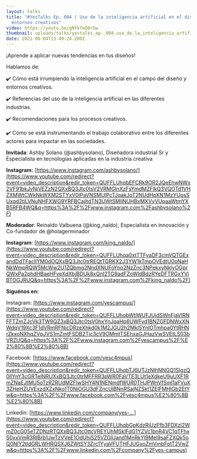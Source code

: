 ```yaml
---
layout: talks
title: "#YesTalks​​ Ep. 004 | Uso de la inteligencia artificial en el diseño y
  entornos creativos"
video: https://youtu.be/gNYkfeQ0rGw
thumbnail: uploads/talks/yestalks_ep-_004_uso_de_la_inteligencia_artificial_en_el_diseno_y_entornos_creativos/3er-yes-talk-_recuperado_-00.png
date: 2021-06-04T13:49:24.200Z
---
```

¡Aprende a aplicar nuevas tendencias en tus diseños! 

Hablamos de: 

✔️ Cómo está irrumpiendo la inteligencia artificial en el campo del diseño y entornos creativos.

✔️ Referencias del uso de la inteligencia artificial en las diferentes industrias.

✔️ Recomendaciones para los procesos creativos.

✔️ Cómo se está instrumentando el trabajo colaborativo entre los diferentes actores para impactar en las sociedades.



**Invitada**: Ashby Solano (@ashbysolano), Diseñadora industrial Sr y Especialista en tecnologías aplicadas en la industria creativa

**Instagram:** [https://www.instagram.com/ashbysolano/](https://www.youtube.com/redirect?event=video_description&redir_token=QUFFLUhqbEFCRk9OR2JQeEhwNWx2VF91bkJvNjVEZzN2QXxBQ3Jtc0tsV2VRMGlnXzFsYmdMZFlkQ3VQOTd1VHZXMWtCWkNkWXM2STYxV0lPaVNSMUlPcTJqakJoT2NUdHpXN1MzYUpsSUxqd2tiLVNuNHFXWG9YRFBCajltdTN3UWtSMllNUHBxMXVvVUpaaWtmYXB5RFB4WQ&q=https%3A%2F%2Fwww.instagram.com%2Fashbysolano%2F) 



**Moderador**: Reinaldo Valbuena (@king_naldo), Especialista en innovación y Co-fundador de @holagerminador

**Instagram**: [https://www.instagram.com/king_naldo/](https://www.youtube.com/redirect?event=video_description&redir_token=QUFFLUhqa0xtTTFyaDF3cmVQTGExandDdTFacllYM0dOQXxBQ3Jtc0trREQtTGRKX2J3YW1kTmpOVEdtU0pNaHNkWmpRQW5McWw2U1ZQbmg2NndXNUFoYno2NzZnc3NPekxyNklyOGprQWxPa2phdHBaeHFveXdXbjBDUk8xQnI2TG9adFZoWldBdzRYeDFTRGxYVjBTOGJRUQ&q=https%3A%2F%2Fwww.instagram.com%2Fking_naldo%2F) 

**Siguénos en:** 

Instagram: [https://www.instagram.com/yescampus/​​](https://www.youtube.com/redirect?event=video_description&redir_token=QUFFLUhqbWtlWUFJUjdSWnFjaVlRNFFTZmZJcVk3TW9QZ3xBQ3Jtc0tsV0hxYnJqaHp6UWFvd1BNZGFDNWxXNWdqV19Xc3F1dVRmRFNicDRzeXhkd0k1M2JGU2h2MkI5YnlOTmhpa0YtRHNrZkxoNXhqZVpJVS1mZmtFSDB2Tjc3cV9OMmtTSEhxaGJHazVwSVEtLS03bVRZUQ&q=https%3A%2F%2Fwww.instagram.com%2Fyescampus%2F%E2%80%8B%E2%80%8B) 

Facebook: [https://www.facebook.com/yesc4mpus​​](https://www.youtube.com/redirect?event=video_description&redir_token=QUFFLUhqbTJ6UTJzNlhNNGQ1SlgzQ0llYnY3cGRTelNRUXxBQ3Jtc0trMFFRR3pWR0FaVTE3LUt1eXdkeU9uUXF1RmZNaEJtMU5oTzRZRUdMZFIwSHY4N1NENmdfWUR0THJPWnVfSml1aFVuX3ZHeHZUVExzdXZxNko1T0NiOGU3dFZncUlBNnRSajNZSkt1ZElFMHlGb2EtYw&q=https%3A%2F%2Fwww.facebook.com%2Fyesc4mpus%E2%80%8B%E2%80%8B) 

Linkedin: [https://www.linkedin.com/company/yes-...](https://www.youtube.com/redirect?event=video_description&redir_token=QUFFLUhqbGpKdzRjUzFfb3FDXzl2WmZ0cG05eTZDNzRTQXxBQ3Jtc0ttcVREYUhMSklFdG1YZVc1bnR4VC1qTFhxS0xxVmR3RlBrb1JwTzVVeE1OdUhiS25VZGlUand1MnRkYl9Mel9saFZXQk5oQ0NlY2tIdGRLWHRQSXJ6ZWtSY3Zrc1YyaVFUTHFJUGxoZmVmbFotT2VwZw&q=https%3A%2F%2Fwww.linkedin.com%2Fcompany%2Fyes-campus)